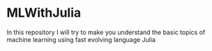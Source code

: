# MLWithJulia
In this repository I will try to make you understand the basic topics of machine learning using fast evolving language Julia
